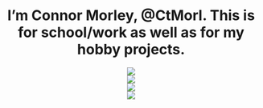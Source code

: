 <!---
h1eroGlyph/h1eroGlyph is a ✨ special ✨ repository because its `README.md` (this file) appears on your GitHub profile.
You can click the Preview link to take a look at your changes.
--->

<h1 align = "center"><b>
  I’m Connor Morley, @CtMorl. This is for school/work as well as for my hobby projects.
  </b></h1>
<p align = "center">
  <a href="https://skillicons.dev">
    <img src="https://skillicons.dev/icons?i=html,css,js"/>
    <br>
    <img src="https://skillicons.dev/icons?i=java,python,bash"/>
    <br>
    <img src="https://skillicons.dev/icons?i=discord,bots"/>
    <br>
    <img src="https://skillicons.dev/icons?i=linux,vim,latex"/>
  </a>
</p>
